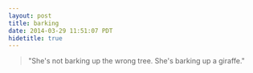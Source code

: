 ```yaml
---
layout: post
title: barking
date: 2014-03-29 11:51:07 PDT
hidetitle: true
---
```

> "She's not barking up the wrong tree. She's barking up a giraffe."

